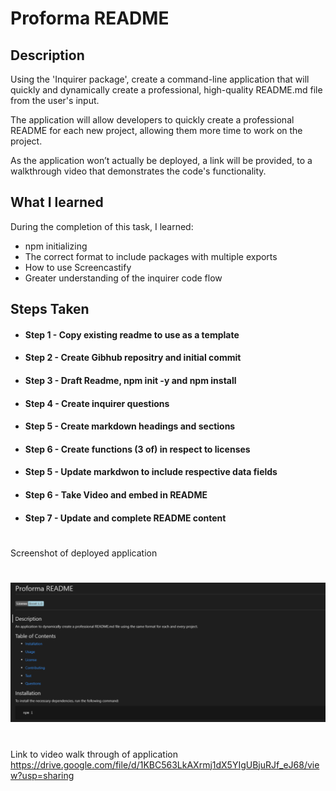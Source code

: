 # Proforma README

## Description

Using the 'Inquirer package', create a command-line application that will quickly and dynamically create a professional, high-quality README.md file from the user's input.

The application will allow developers to quickly create a professional README for each new project, allowing them more time to work on the project.

As the application won’t actually be deployed, a link will be provided, to a walkthrough video that demonstrates the code's functionality.

## What I learned
During the completion of this task, I learned:
- npm initializing
- The correct format to include packages with multiple exports
- How to use Screencastify
- Greater understanding of the inquirer code flow

## Steps Taken

- #### Step 1 - Copy existing readme to use as a template

- #### Step 2 - Create Gibhub repositry and initial commit

- #### Step 3 - Draft Readme, npm init -y and npm install

- #### Step 4 - Create inquirer questions

- #### Step 5 - Create markdown headings and sections

- #### Step 6 - Create functions (3 of) in respect to licenses

- #### Step 5 - Update markdwon to include respective data fields

- #### Step 6 - Take Video and embed in README

- #### Step 7 - Update and complete README content

#
Screenshot of deployed application
#
![Screenshot of deployed application](./Develop/assets/images/screenshot.png)

#
Link to video walk through of application
https://drive.google.com/file/d/1KBC563LkAXrmj1dX5YIgUBjuRJf_eJ68/view?usp=sharing
